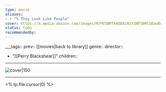 ```yaml
---
type: movie
aliases:
- - "% They Look Like People"
cover: https://m.media-amazon.com/images/M/MV5BMTk0ODA1MzY3NF5BMl5BanBnXkFtZTgwMjQ0NzcyNDE@._V1_SX300.jpg
status: todo
recommendedby:
---
```

___tags:: prev:: [[movies|back to library]]
genre::
director:: 
  - "[[Perry Blackshear]]"
children::
___
![cover|150](https://m.media-amazon.com/images/M/MV5BMTk0ODA1MzY3NF5BMl5BanBnXkFtZTgwMjQ0NzcyNDE@._V1_SX300.jpg)
___
<% tp.file.cursor(0) %>
